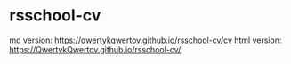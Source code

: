 # rsschool-cv
md version: https://qwertykqwertov.github.io/rsschool-cv/cv
html version: https://QwertykQwertov.github.io/rsschool-cv/
